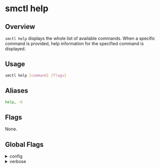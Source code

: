 # smctl help

## Overview
`smctl help` displays the whole list of available commands. When a specific command is provided, help information for the specified command is displayed.

## Usage
```bash
smctl help [command] [flags]
```

## Aliases
```bash
help, -h 
```

## Flags
None.

## Global Flags
<details>
  <summary>config</summary>
  <p>
    <code>--config</code> 
  </p>
  <p>
    Set the path for the <b>smctl</b> <i>config.json</i> file (default is <i>$HOME/.sm/config.json</i>)
  </p>
</details>
<details>
  <summary>verbose</summary>
  <p>
    <code>--verbose</code> (alias: <code>-v</code>)
  </p>
  <p>
    Use verbose mode.
  </p>
</details>